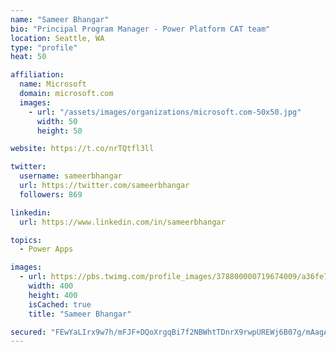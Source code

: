 ```yaml
---
name: "Sameer Bhangar"
bio: "Principal Program Manager - Power Platform CAT team"
location: Seattle, WA
type: "profile"
heat: 50

affiliation:
  name: Microsoft
  domain: microsoft.com
  images:
    - url: "/assets/images/organizations/microsoft.com-50x50.jpg"
      width: 50
      height: 50

website: https://t.co/nrTQtfl3ll

twitter:
  username: sameerbhangar
  url: https://twitter.com/sameerbhangar
  followers: 869

linkedin:
  url: https://www.linkedin.com/in/sameerbhangar

topics:
  - Power Apps

images:
  - url: https://pbs.twimg.com/profile_images/378800000719674009/a36fe7ddfab1778b76e5793772e43798_400x400.jpeg
    width: 400
    height: 400
    isCached: true
    title: "Sameer Bhangar"

secured: "FEwYaLIrx9w7h/mFJF+DQoXrgqBi7f2NBWhtTDnrX9rwpUREWj6B07g/mAagAI2vE0gJQnLyQbwsc+2jW380I44shn8K97vqHiygCDWH3caXPDvmyIlpWjj215Odz0/xkSkN7cBzaj5bRBlkFlApYyZk1+yNwDgUgPt950vALpY0pTB/5V0IvnrXtAMyvi/pzrOvGFsHP8U4003IerA8QRBwOuSAoBQwMHbnmCteVicJy/jl15Gcwr7sOZN/3PddyD2Q/p+CUClFzTNujOQ9FVzVjl7cJwEM+p2vqcdhcH1ReyXch13B4YpeOjV80itOnx9AaBFnTsgTSXQYB7LJbtSb65PZouxjEXfRRjI0pj0xsz3jLftqoxqdC9IgJlpEP6OK1engFuaWo9yt+Mw/eg==;nDOo3Khuz5YoK+c1cmOTLQ=="
---
```


